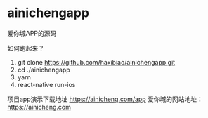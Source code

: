 # ainichengapp
爱你城APP的源码


如何跑起来？
1. git clone https://github.com/haxibiao/ainichengapp.git
2. cd ./ainichengapp
3. yarn
4. react-native run-ios 

项目app演示下载地址 https://ainicheng.com/app
爱你城的网站地址： https://ainicheng.com 
